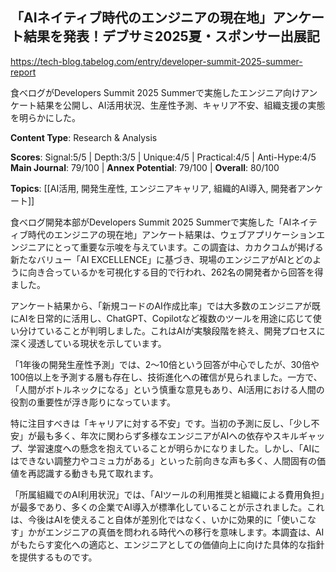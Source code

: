 ## 「AIネイティブ時代のエンジニアの現在地」アンケート結果を発表！デブサミ2025夏・スポンサー出展記

https://tech-blog.tabelog.com/entry/developer-summit-2025-summer-report

食べログがDevelopers Summit 2025 Summerで実施したエンジニア向けアンケート結果を公開し、AI活用状況、生産性予測、キャリア不安、組織支援の実態を明らかにした。

**Content Type**: Research & Analysis

**Scores**: Signal:5/5 | Depth:3/5 | Unique:4/5 | Practical:4/5 | Anti-Hype:4/5
**Main Journal**: 79/100 | **Annex Potential**: 79/100 | **Overall**: 80/100

**Topics**: [[AI活用, 開発生産性, エンジニアキャリア, 組織的AI導入, 開発者アンケート]]

食べログ開発本部がDevelopers Summit 2025 Summerで実施した「AIネイティブ時代のエンジニアの現在地」アンケート結果は、ウェブアプリケーションエンジニアにとって重要な示唆を与えています。この調査は、カカクコムが掲げる新たなバリュー「AI EXCELLENCE」に基づき、現場のエンジニアがAIとどのように向き合っているかを可視化する目的で行われ、262名の開発者から回答を得ました。

アンケート結果から、「新規コードのAI作成比率」では大多数のエンジニアが既にAIを日常的に活用し、ChatGPT、Copilotなど複数のツールを用途に応じて使い分けていることが判明しました。これはAIが実験段階を終え、開発プロセスに深く浸透している現状を示しています。

「1年後の開発生産性予測」では、2〜10倍という回答が中心でしたが、30倍や100倍以上を予測する層も存在し、技術進化への確信が見られました。一方で、「人間がボトルネックになる」という慎重な意見もあり、AI活用における人間の役割の重要性が浮き彫りになっています。

特に注目すべきは「キャリアに対する不安」です。当初の予測に反し、「少し不安」が最も多く、年次に関わらず多様なエンジニアがAIへの依存やスキルギャップ、学習速度への懸念を抱えていることが明らかになりました。しかし、「AIにはできない調整力やコミュ力がある」といった前向きな声も多く、人間固有の価値を再認識する動きも見て取れます。

「所属組織でのAI利用状況」では、「AIツールの利用推奨と組織による費用負担」が最多であり、多くの企業でAI導入が標準化していることが示されました。これは、今後はAIを使えること自体が差別化ではなく、いかに効果的に「使いこなす」かがエンジニアの真価を問われる時代への移行を意味します。本調査は、AIがもたらす変化への適応と、エンジニアとしての価値向上に向けた具体的な指針を提供するものです。